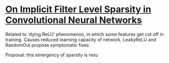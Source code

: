 # [On Implicit Filter Level Sparsity in Convolutional Neural Networks](https://arxiv.org/pdf/1811.12495.pdf)

Related to 'dying ReLU' phenomenon, in which some features get cut off in training. Causes reduced learning capacity of network. LeakyReLU and RandomOut propose symptomatic fixes.

Proposal: this emergency of sparsity is resu
<!--stackedit_data:
eyJoaXN0b3J5IjpbOTgxMDc5MjQxXX0=
-->
